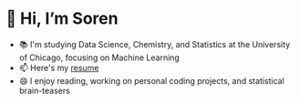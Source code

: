 <!--
**sorendunn/sorendunn** is a ✨ _special_ ✨ repository because its `README.md` (this file) appears on your GitHub profile.
--->
# 👋 Hi, I’m Soren
- 📚 I'm studying Data Science, Chemistry, and Statistics at the University of Chicago, focusing on Machine Learning
- 📫 Here's my [resume](https://drive.google.com/file/d/1jRAMQPpDlFf-E8V26dJAYCoxoLgBdwPK/view?usp=sharing)
- 😄 I enjoy reading, working on personal coding projects, and statistical brain-teasers

